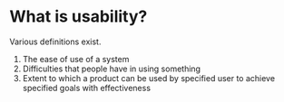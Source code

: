 # What is usability?

Various definitions exist.
1. The ease of use of a system
2. Difficulties that people have in using something
3. Extent to which a product can be used by specified user to achieve specified goals with effectiveness
